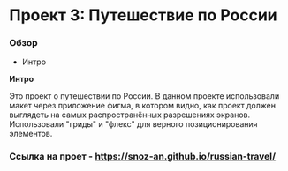 # Проект 3: Путешествие по России

### Обзор
* Интро


**Интро**

Это проект о путешествии по России.
В данном проекте использовали макет через приложение фигма, в котором видно, как проект должен выглядеть на самых распространённых разрешениях экранов.
Использовали "гриды" и "флекс" для верного позиционирования элементов.

### Ссылка на проет - https://snoz-an.github.io/russian-travel/
